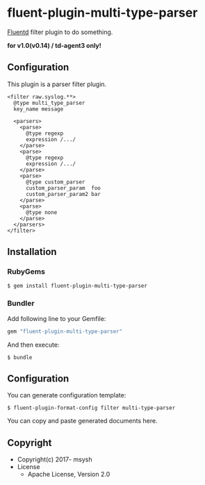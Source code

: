 # fluent-plugin-multi-type-parser

[Fluentd](http://fluentd.org/) filter plugin to do something.

**for v1.0(v0.14) / td-agent3 only!**

## Configuration

This plugin is a parser filter plugin.

    <filter raw.syslog.**>
      @type multi_type_parser
      key_name message

      <parsers>
        <parse>
          @type regexp
          expression /.../
        </parse>
        <parse>
          @type regexp
          expression /.../
        </parse>
        <parse>
          @type custom_parser
          custom_parser_param  foo
          custom_parser_param2 bar
        </parse>
        <parse>
          @type none
        </parse>
      </parsers>
    </filter>

## Installation

### RubyGems

```
$ gem install fluent-plugin-multi-type-parser
```

### Bundler

Add following line to your Gemfile:

```ruby
gem "fluent-plugin-multi-type-parser"
```

And then execute:

```
$ bundle
```

## Configuration

You can generate configuration template:

```
$ fluent-plugin-format-config filter multi-type-parser
```

You can copy and paste generated documents here.

## Copyright

* Copyright(c) 2017- msysh
* License
  * Apache License, Version 2.0
